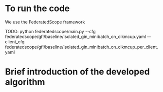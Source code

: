 # To run the code
We use the FederatedScope framework

TODO: python federatedscope/main.py --cfg federatedscope/gfl/baseline/isolated_gin_minibatch_on_cikmcup.yaml --client_cfg federatedscope/gfl/baseline/isolated_gin_minibatch_on_cikmcup_per_client.yaml

# Brief introduction of the developed algorithm



